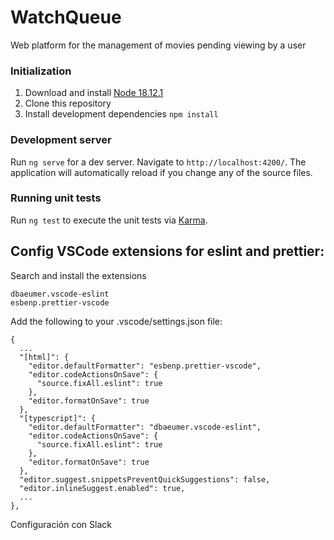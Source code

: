 # WatchQueue
Web platform for the management of movies pending viewing by a user
### Initialization 
1. Download and install [Node 18.12.1](https://nodejs.org/download/release/v18.12.1/)
2. Clone this repository 
3. Install development dependencies
  `npm install` 

### Development server

Run `ng serve` for a dev server. Navigate to `http://localhost:4200/`. The application will automatically reload if you change any of the source files.

### Running unit tests

Run `ng test` to execute the unit tests via [Karma](https://karma-runner.github.io).

## Config VSCode extensions for eslint and prettier:
Search and install the extensions
```
dbaeumer.vscode-eslint
esbenp.prettier-vscode
```
Add the following to your .vscode/settings.json file:
```
{
  ...
  "[html]": {
    "editor.defaultFormatter": "esbenp.prettier-vscode",
    "editor.codeActionsOnSave": {
      "source.fixAll.eslint": true
    },
    "editor.formatOnSave": true
  },
  "[typescript]": {
    "editor.defaultFormatter": "dbaeumer.vscode-eslint",
    "editor.codeActionsOnSave": {
      "source.fixAll.eslint": true
    },
    "editor.formatOnSave": true
  },
  "editor.suggest.snippetsPreventQuickSuggestions": false,
  "editor.inlineSuggest.enabled": true,
  ...
},

```

Configuración con Slack


